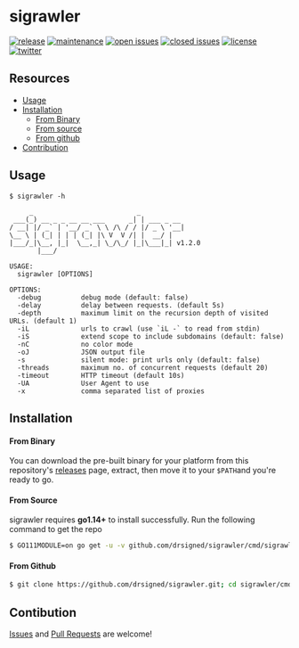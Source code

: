 # sigrawler

[![release](https://img.shields.io/github/release/drsigned/sigrawler?style=flat&color=0040ff)](https://github.com/drsigned/sigrawler/releases) [![maintenance](https://img.shields.io/badge/maintained%3F-yes-0040ff.svg)](https://github.com/drsigned/sigrawler) [![open issues](https://img.shields.io/github/issues-raw/drsigned/sigrawler.svg?style=flat&color=0040ff)](https://github.com/drsigned/sigrawler/issues?q=is:issue+is:open) [![closed issues](https://img.shields.io/github/issues-closed-raw/drsigned/sigrawler.svg?style=flat&color=0040ff)](https://github.com/drsigned/sigrawler/issues?q=is:issue+is:closed) [![license](https://img.shields.io/badge/license-MIT-gray.svg?colorB=0040FF)](https://github.com/drsigned/sigrawler/blob/master/LICENSE) [![twitter](https://img.shields.io/badge/twitter-@drsigned-0040ff.svg)](https://twitter.com/drsigned)

## Resources

* [Usage](#usage)
* [Installation](#installation)
    * [From Binary](#from-binary)
    * [From source](#from-source)
    * [From github](#from-github)
* [Contribution](#contribution)

## Usage

```text
$ sigrawler -h

     _                          _
 ___(_) __ _ _ __ __ ___      _| | ___ _ __
/ __| |/ _` | '__/ _` \ \ /\ / / |/ _ \ '__|
\__ \ | (_| | | | (_| |\ V  V /| |  __/ |
|___/_|\__, |_|  \__,_| \_/\_/ |_|\___|_| v1.2.0
       |___/

USAGE:
  sigrawler [OPTIONS]

OPTIONS:
  -debug          debug mode (default: false)
  -delay          delay between requests. (default 5s)
  -depth          maximum limit on the recursion depth of visited URLs. (default 1)
  -iL             urls to crawl (use `iL -` to read from stdin)
  -iS             extend scope to include subdomains (default: false)
  -nC             no color mode
  -oJ             JSON output file
  -s              silent mode: print urls only (default: false)
  -threads        maximum no. of concurrent requests (default 20)
  -timeout        HTTP timeout (default 10s)
  -UA             User Agent to use
  -x              comma separated list of proxies
```

## Installation

#### From Binary

You can download the pre-built binary for your platform from this repository's [releases](https://github.com/drsigned/sigrawler/releases/) page, extract, then move it to your `$PATH`and you're ready to go.

#### From Source

sigrawler requires **go1.14+** to install successfully. Run the following command to get the repo

```bash
$ GO111MODULE=on go get -u -v github.com/drsigned/sigrawler/cmd/sigrawler
```

#### From Github

```bash
$ git clone https://github.com/drsigned/sigrawler.git; cd sigrawler/cmd/sigrawler/; go build; mv sigrawler /usr/local/bin/; sigrawler -h
```

## Contibution

[Issues](https://github.com/drsigned/sigrawler/issues) and [Pull Requests](https://github.com/drsigned/sigrawler/pulls) are welcome! 